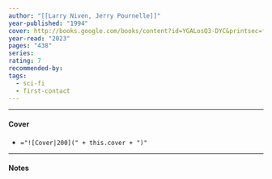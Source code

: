 ```yaml
---
author: "[[Larry Niven, Jerry Pournelle]]"
year-published: "1994"
cover: http://books.google.com/books/content?id=YGALosQ3-DYC&printsec=frontcover&img=1&zoom=1&edge=curl&source=gbs_api
year-read: "2023"
pages: "438"
series: 
rating: 7
recommended-by: 
tags:
  - sci-fi
  - first-contact
---
```


---
#### Cover
- `="![Cover|200](" + this.cover + ")"`
---
#### Notes